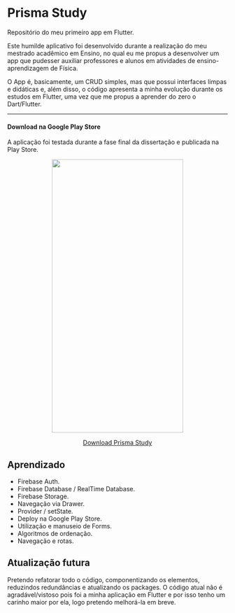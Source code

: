 # Prisma Study
Repositório do meu primeiro app em Flutter.

Este humilde aplicativo foi desenvolvido durante a realização do meu mestrado acadêmico em Ensino, no qual eu me propus a desenvolver um app que pudesser auxiliar professores e alunos em atividades de ensino-aprendizagem de Física.

O App é, basicamente, um CRUD simples, mas que possui interfaces limpas e didáticas e, além disso, o código apresenta a minha evolução durante os estudos em Flutter, uma vez que me propus a aprender do zero o Dart/Flutter.

***
#### Download na Google Play Store
A aplicação foi testada durante a fase final da dissertação e publicada na Play Store.

 <p align="center">
 <img  width="300" height="625" src="assets/to_readme/presentation.gif">
 <p/>

<p align="center">
  <a href="https://play.google.com/store/apps/details?id=br.com.adelmoaquino.prisma_study">Download Prisma Study</a>
</p>



## Aprendizado
* Firebase Auth.
* Firebase Database / RealTime Database.
* Firebase Storage.
* Navegação via Drawer.
* Provider / setState.
* Deploy na Google Play Store.
* Utilização e manuseio de Forms.
* Algoritmos de ordenação.
* Navegação e rotas.

## Atualização futura

Pretendo refatorar todo o código, componentizando os elementos, reduzindos redundâncias e atualizando os packages. O código atual não é agradável/vistoso pois foi a minha aplicação em Flutter e por isso tenho um carinho maior por ela, logo pretendo melhorá-la em breve.
